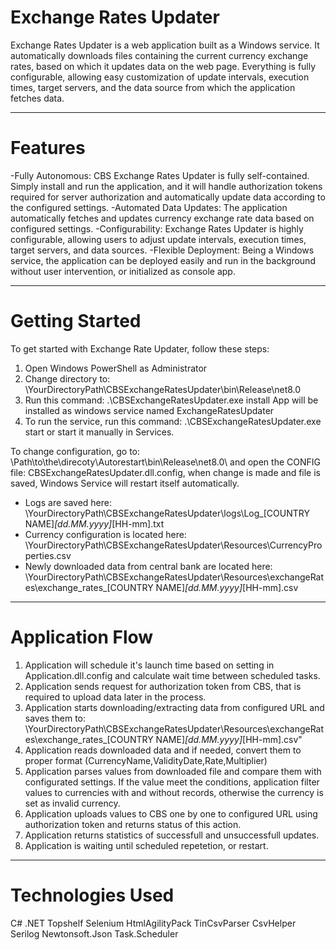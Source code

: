 # Exchange Rates Updater
Exchange Rates Updater is a web application built as a Windows service. It automatically downloads files containing the current currency exchange rates, based on which it updates data on the web page. Everything is fully configurable, allowing easy customization of update intervals, execution times, target servers, and the data source from which the application fetches data.

***

# Features
-Fully Autonomous: CBS Exchange Rates Updater is fully self-contained. Simply install and run the application, and it will handle authorization tokens required for server authorization and automatically update data according to the configured settings.
-Automated Data Updates: The application automatically fetches and updates currency exchange rate data based on configured settings.
-Configurability: Exchange Rates Updater is highly configurable, allowing users to adjust update intervals, execution times, target servers, and data sources.
-Flexible Deployment: Being a Windows service, the application can be deployed easily and run in the background without user intervention, or initialized as console app.

***

# Getting Started
To get started with Exchange Rate Updater, follow these steps:
1) Open Windows PowerShell as Administrator
2) Change directory to:
	\YourDirectoryPath\CBSExchangeRatesUpdater\bin\Release\net8.0
3) Run this command:
	.\CBSExchangeRatesUpdater.exe install
	App will be installed as windows service named ExchangeRatesUpdater
4) To run the service, run this command:
	.\CBSExchangeRatesUpdater.exe start
	or start it manually in Services.

To change configuration, go to: \Path\to\the\direcoty\Autorestart\bin\Release\net8.0\ and open the CONFIG file: CBSExchangeRatesUpdater.dll.config, when change is made and file is saved, Windows Service will restart itself automatically.
- Logs are saved here:  \YourDirectoryPath\CBSExchangeRatesUpdater\logs\Log_[COUNTRY NAME]_[dd.MM.yyyy]_[HH-mm].txt
- Currency configuration is located here: \YourDirectoryPath\CBSExchangeRatesUpdater\Resources\CurrencyProperties.csv
- Newly downloaded data from central bank are located here: \YourDirectoryPath\CBSExchangeRatesUpdater\Resources\exchangeRates\exchange_rates_[COUNTRY NAME]_[dd.MM.yyyy]_[HH-mm].csv


***

# Application Flow
1) Application will schedule it's launch time based on setting in Application.dll.config and calculate wait time between scheduled tasks. 
2) Application sends request for authorization token from CBS, that is required to upload data later in the process.
3) Application starts downloading/extracting data from configured URL and saves them to: \YourDirectoryPath\CBSExchangeRatesUpdater\Resources\exchangeRates\exchange_rates_[COUNTRY NAME]_[dd.MM.yyyy]_[HH-mm].csv"
4) Application reads downloaded data and if needed, convert them to proper format (CurrencyName,ValidityDate,Rate,Multiplier)
5) Application parses values from downloaded file and compare them with configurated settings. If the value meet the conditions, application filter values to currencies with and 
   without records, otherwise the currency is set as invalid currency.
6) Application uploads values to CBS one by one to configured URL using authorization token and returns status of this action.
7) Application returns statistics of successfull and unsuccessfull updates.
8) Application is waiting until scheduled repetetion, or restart.

***

# Technologies Used
C# .NET
Topshelf
Selenium
HtmlAgilityPack
TinCsvParser
CsvHelper
Serilog
Newtonsoft.Json
Task.Scheduler